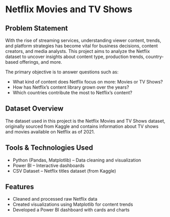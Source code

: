 # Netflix Movies and TV Shows
## Problem Statement
With the rise of streaming services, understanding viewer content, trends, and platform strategies has become vital for business decisions, content creators, and media analysts. This project aims to analyze the Netflix dataset to uncover insights about content type, production trends, country-based offerings, and more.

The primary objective is to answer questions such as:
- What kind of content does Netflix focus on more: Movies or TV Shows?
- How has Netflix’s content library grown over the years?
- Which countries contribute the most to Netflix’s content?

## Dataset Overview
The dataset used in this project is the Netflix Movies and TV Shows dataset, originally sourced from Kaggle and contains information about TV shows and movies available on Netflix as of 2021.

## Tools & Technologies Used
- Python (Pandas, Matplotlib) – Data cleaning and visualization
- Power BI – Interactive dashboards
- CSV Dataset – Netflix titles dataset (from Kaggle)

## Features
- Cleaned and processed raw Netflix data
- Created visualizations using Matplotlib for content trends
- Developed a Power BI dashboard with cards and charts
